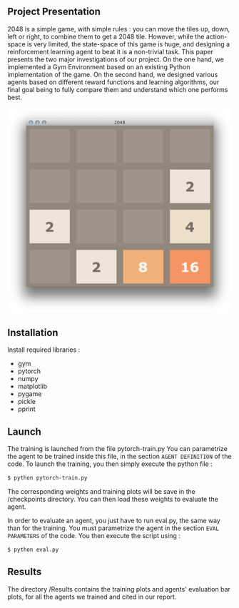 ## Project Presentation

2048 is a simple game, with simple rules : you can move the tiles up, down, left or right, to combine them to get a 2048 tile. However, while the action-space is very limited, the state-space of this game is huge, and designing a reinforcement learning agent to beat it is a non-trivial task. This paper presents the two major investigations of our project. On the one hand, we implemented a Gym Environment based on an existing Python implementation of the game. On the second hand, we designed various agents based on different reward functions and learning algorithms, our final goal being to fully compare them and understand which one performs best.


![screenshot](environment/img/screenshot.png)


## Installation

Install required libraries :

- gym
- pytorch
- numpy
- matplotlib
- pygame
- pickle
- pprint



## Launch

The training is launched from the file pytorch-train.py
You can parametrize the agent to be trained inside this file, in the section `AGENT DEFINITION` of the code.
To launch the training, you then simply execute the python file : 

```bash
$ python pytorch-train.py
```

The corresponding weights and training plots will be save in the /checkpoints directory. You can then load these weights to evaluate the agent.

In order to evaluate an agent, you just have to run eval.py, the same way than for the training. You must parametrize the agent in the section `EVAL PARAMETERS` of the code.
You then execute the script using :

```bash
$ python eval.py
```


## Results

The directory /Results contains the training plots and agents' evaluation bar plots, for all the agents we trained and cited in our report.
